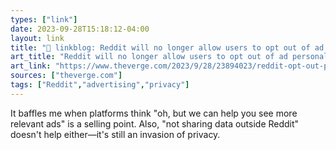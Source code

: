 ```yaml
---
types: ["link"]
date: 2023-09-28T15:18:12-04:00
layout: link
title: "🔗 linkblog: Reddit will no longer allow users to opt out of ad personalization - The Verge'"
art_title: "Reddit will no longer allow users to opt out of ad personalization - The Verge"
art_link: "https://www.theverge.com/2023/9/28/23894023/reddit-opt-out-personalized-ads-privacy-update"
sources: ["theverge.com"]
tags: ["Reddit","advertising","privacy"]
---
```

It baffles me when platforms think "oh, but we can help you see more relevant ads" is a selling point. Also, "not sharing data outside Reddit" doesn't help either—it's still an invasion of privacy.
